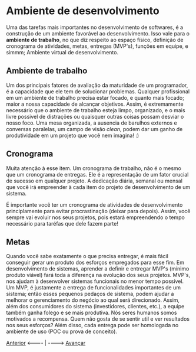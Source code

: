 # Ambiente de desenvolvimento

Uma das tarefas mais importantes no desenvolvimento de softwares, é a construção de um ambiente favorável ao desenvolvimento. Isso vale para o **ambiente de trabalho**, no que diz respeito ao espaço físico, definição de cronograma de atividades, metas, entregas (MVP's), funções em equipe, e simmm; Ambiente virtual de desenvolvimento.

## Ambiente de trabalho

Um dos principais fatores de avaliação da maturidade de um programador, é a capacidade que ele tem de solucionar problemas. Qualquer profissional em um ambiente de trabalho precisa estar focado, e quanto mais focado; maior a nossa capacidade de alcançar objetivos. Assim, é extremamente necessário que o ambiente de trabalho esteja limpo, organizado, e o mais livre possivel de distrações ou quaisquer outras coisas possam desviar o nosso foco. Uma mesa organizada, a ausencia de barulhos externos e conversas paralelas, um campo de visão _clean_, podem dar um ganho de produtividade em um projeto que você nem imagina! :)

## Cronograma

Muita atenção à esse item. Um cronograma de trabalho, não é o mesmo que um cronograma de entregas. Ele é a representação de um fator crucial de sucesso em qualquer projeto.
A dedicação diária, semanal ou mensal que você irá empreender à cada item do projeto de desenvolvimento de um sistema.

É importante você ter um cronograma de atividades de desenvolvimento principlamente para evitar procrastinação (deixar para depois). Assim, você sempre vai evoluir nos seus projetos, pois estará empreendendo o tempo necessário para taréfas que dele fazem parte!

## Metas

Quando você sabe exatamente o que precisa entregar, é mais fácil conseguir gerar um produto dos esforços empregados para esse fim. Em desenvolvimento de sistemas, aprender a definir e entregar MVP's (mínimo produto viável) fará toda a diferença na evolução dos seus projetos. MVP's, nos ajudam à desenvolver sistemas funcionais no menor tempo possível. Um MVP, é justamente a entrega de funcionalidades importantes de um sistema; então esses pequenos pedaços de sistema, podem ajudar a melhorar o gerenciamento do negócio ao qual será direcionado. Assim, além dos consumidores do sistema (investidores, clientes, etc.), a equipe também ganha folego e se mais produtiva. Nós seres humanos somos motivados a recompensa. Quem não gosta de se sentir util e ver resultados nos seus esforços? Além disso, cada entrega pode ser homologada no ambiente de uso (POC ou prova de conceito).

[Anterior](./02NodeJS.md) <---- | ----> [Avançar](./04Fastify.md)